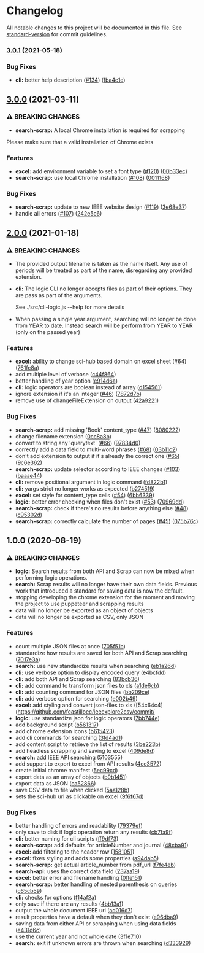 # Changelog

All notable changes to this project will be documented in this file. See [standard-version](https://github.com/conventional-changelog/standard-version) for commit guidelines.

### [3.0.1](https://github.com/fcastilloec/ieeeXploreSearching/compare/v3.0.0...v3.0.1) (2021-05-18)


### Bug Fixes

* **cli:** better help description ([#134](https://github.com/fcastilloec/ieeeXploreSearching/issues/134)) ([fba4c1e](https://github.com/fcastilloec/ieeeXploreSearching/commit/fba4c1e5e4deab80a69c85fcb5ede676d808560f))

## [3.0.0](https://github.com/fcastilloec/ieeexplore2csv/compare/v2.0.0...v3.0.0) (2021-03-11)


### ⚠ BREAKING CHANGES

* **search-scrap:** A local Chrome installation is required for scrapping

Please make sure that a valid installation of Chrome exists

### Features

* **excel:** add environment variable to set a font type ([#120](https://github.com/fcastilloec/ieeexplore2csv/issues/120)) ([00b33ec](https://github.com/fcastilloec/ieeexplore2csv/commit/00b33ec30e8814aff88d0481bbe528496012396c))
* **search-scrap:** use local Chrome installation ([#108](https://github.com/fcastilloec/ieeexplore2csv/issues/108)) ([0011168](https://github.com/fcastilloec/ieeexplore2csv/commit/00111687fd26138a2b021ad3d4ad9cf13a84ec1f))


### Bug Fixes

* **search-scrap:** update to new IEEE website design ([#119](https://github.com/fcastilloec/ieeexplore2csv/issues/119)) ([3e68e37](https://github.com/fcastilloec/ieeexplore2csv/commit/3e68e37317f97950b82b9e848521ac4ad0af2089))
* handle all errors ([#107](https://github.com/fcastilloec/ieeexplore2csv/issues/107)) ([242e5c6](https://github.com/fcastilloec/ieeexplore2csv/commit/242e5c6266610f252375744587958cc63571e8e4))

## [2.0.0](https://github.com/fcastilloec/ieeexplore2csv/compare/v1.0.0...v2.0.0) (2021-01-18)


### ⚠ BREAKING CHANGES

* The provided output filename is taken as the name itself. Any use of periods will
  be treated as part of the name, disregarding any provided extension.
* **cli:** The logic CLI no longer accepts files as part of their options. They are pass
  as part of the arguments.

  See ./src/cli-logic.js --help for more details
* When passing a single year argument, searching will no longer be done from
  YEAR to date. Instead search will be perform from YEAR to YEAR (only on the passed year)

### Features

* **excel:** ability to change sci-hub based domain on excel sheet ([#64](https://github.com/fcastilloec/ieeexplore2csv/issues/64)) ([761fc8a](https://github.com/fcastilloec/ieeexplore2csv/commit/761fc8a1443567601d856575ba1840279901ced8))
* add multiple level of verbose ([c44f864](https://github.com/fcastilloec/ieeexplore2csv/commit/c44f864c94f41df11fdc42115e98ed60dab7b5a6))
* better handling of year option ([e914d6a](https://github.com/fcastilloec/ieeexplore2csv/commit/e914d6a9708d063b642403fd5e6473bbf9f483bb))
* **cli:** logic operators are boolean instead of array ([d154561](https://github.com/fcastilloec/ieeexplore2csv/commit/d154561d22cb56300d756d851e873a1ae6e8be29))
* ignore extension if it's an integer ([#46](https://github.com/fcastilloec/ieeexplore2csv/issues/46)) ([7872d7b](https://github.com/fcastilloec/ieeexplore2csv/commit/7872d7b77a0337dac612423ee40664a8332caa7c))
* remove use of changeFileExtension on output ([42a9221](https://github.com/fcastilloec/ieeexplore2csv/commit/42a92219877713e9f471ee2b6f436b4ef2dfac7e))


### Bug Fixes
* **search-scrap:** add missing 'Book' content_type ([#47](https://github.com/fcastilloec/ieeexplore2csv/issues/47)) ([8080222](https://github.com/fcastilloec/ieeexplore2csv/commit/80802221066f3be54d7c2bab11c8121c01bb0555))
* change filename extension ([0cc8a8b](https://github.com/fcastilloec/ieeexplore2csv/commit/0cc8a8bf60b3580f1f5b053e280167fb2cd61500))
* convert to string any 'querytext' ([#66](https://github.com/fcastilloec/ieeexplore2csv/issues/66)) ([97834d0](https://github.com/fcastilloec/ieeexplore2csv/commit/97834d092049ec0983888966674e2a2e85a2f716))
* correctly add a data field to multi-word phrases ([#68](https://github.com/fcastilloec/ieeexplore2csv/issues/68)) ([03b11c2](https://github.com/fcastilloec/ieeexplore2csv/commit/03b11c25e531d08c4d1db768c535962c020ed122))
* don't add extension to output if it's already the correct one ([#65](https://github.com/fcastilloec/ieeexplore2csv/issues/65)) ([9c6e362](https://github.com/fcastilloec/ieeexplore2csv/commit/9c6e3626d1137d32298d6440b91a6688aa2227c3))
* **search-scrap:** update selector according to IEEE changes ([#103](https://github.com/fcastilloec/ieeexplore2csv/issues/103)) ([baaae44](https://github.com/fcastilloec/ieeexplore2csv/commit/baaae44ce1965e123ef202895e438082ee5b0d87))
* **cli:** remove positional argument in logic command ([fd822b1](https://github.com/fcastilloec/ieeexplore2csv/commit/fd822b168a279856c08a418cecde71f257e6727c))
* **cli:** yargs strict no longer works as expected ([b274519](https://github.com/fcastilloec/ieeexplore2csv/commit/b27451991f7aefad87d2f3fa5fa98b57c3595e43))
* **excel:** set style for content_type cells ([#54](https://github.com/fcastilloec/ieeexplore2csv/issues/54)) ([6bb6339](https://github.com/fcastilloec/ieeexplore2csv/commit/6bb6339d0013a3b6e746bc4cec84477b43482d3a))
* **logic:** better error checking when files don't exist ([#53](https://github.com/fcastilloec/ieeexplore2csv/issues/53)) ([70969dd](https://github.com/fcastilloec/ieeexplore2csv/commit/70969dd608c0c04bd4b1d886dab06bf880fb28c3))
* **search-scrap:** check if there's no results before anything else ([#48](https://github.com/fcastilloec/ieeexplore2csv/issues/48)) ([c95302d](https://github.com/fcastilloec/ieeexplore2csv/commit/c95302deadcba273d1694220b8e1f6beaf607d57))
* **search-scrap:** correctly calculate the number of pages ([#45](https://github.com/fcastilloec/ieeexplore2csv/issues/45)) ([075b76c](https://github.com/fcastilloec/ieeexplore2csv/commit/075b76c74fde3d59c260a3290e81b05b6e5f6642))

## 1.0.0 (2020-08-19)


### ⚠ BREAKING CHANGES

* **logic:** Search results from both API and Scrap can now be mixed when performing logic
  operations.
* **search:** Scrap results will no longer have their own data fields. Previous work that
  introduced a standard for saving data is now the default.
* stopping developing the chrome extension for the moment and moving the project to
  use puppeteer and scrapping results
* data will no longer be exported as an object of objects
* data will no longer be exported as CSV, only JSON

### Features

* count multiple JSON files at once ([705f51b](https://github.com/fcastilloec/ieeexplore2csv/commit/705f51bf187491fdfd0afd3e36db456d6fd0332a))
* standardize how results are saved for both API and Scrap searching ([7017e3a](https://github.com/fcastilloec/ieeexplore2csv/commit/7017e3a5e28a7a3a82949e1857aa0221059fb4d8))
* **search:** use new standardize results when searching ([eb1a26d](https://github.com/fcastilloec/ieeexplore2csv/commit/eb1a26d399632a15e986d6a75905715b606d8cbf))
* **cli:** use verbose option to display encoded query ([e4bcfdd](https://github.com/fcastilloec/ieeexplore2csv/commit/e4bcfdd868bb287dacb2d51cacf6fc58e75ddf73))
* **cli:** add both API and Scrap searching ([83bcb36](https://github.com/fcastilloec/ieeexplore2csv/commit/83bcb3695aa1ca2d8154bdcd5324ac355b44bfa5))
* **cli:** add command to transform json files to xls ([a1de6cb](https://github.com/fcastilloec/ieeexplore2csv/commit/a1de6cb27084e2aefeb2dd2b1ba7588ec6f44dc6))
* **cli:** add counting command for JSON files ([bb209ce](https://github.com/fcastilloec/ieeexplore2csv/commit/bb209cec6c138fd71f8844963a8cf90710c54cf9))
* **cli:** add verbose option for searching ([e002b49](https://github.com/fcastilloec/ieeexplore2csv/commit/e002b496279e58c6742bffaa5af46f81c4cc2005))
* **excel:** add styling and convert json-files to xls ([54c64c4](https://github.com/fcastilloec/ieeexplore2csv/commit/
* **logic:** use standardize json for logic operators ([7bb744e](https://github.com/fcastilloec/ieeexplore2csv/commit/7bb744e3d1649782e85f03547cda8325512f6770))
* add background script ([b561317](https://github.com/fcastilloec/ieeexplore2csv/commit/b56131784a079481d43a9c9f7447495b0bf07f4c))
* add chrome extension icons ([b615423](https://github.com/fcastilloec/ieeexplore2csv/commit/b6154230c09b2c0239723906d188a2e57eb842fe))
* add cli commands for searching ([3fd4ad1](https://github.com/fcastilloec/ieeexplore2csv/commit/3fd4ad1eb64a4f5ce7167c1778bc495a3cc4bd4c))
* add content script to retrieve the list of results ([3be223b](https://github.com/fcastilloec/ieeexplore2csv/commit/3be223b39c2c5f62907c3d3d55ef16262b04df1c))
* add headless scrapping and saving to excel ([409de8d](https://github.com/fcastilloec/ieeexplore2csv/commit/409de8db7ad02796a42b63505eefc1e900f2485f))
* **search:** add IEEE API searching ([5103555](https://github.com/fcastilloec/ieeexplore2csv/commit/51035552ef3379a1d7d430f5b2a86b34546f0087))
* add support to export to excel from API results ([4ce3572](https://github.com/fcastilloec/ieeexplore2csv/commit/4ce3572fb2ffad10ca3a6885324ff0f7680d2259))
* create initial chrome manifest ([5ec99cd](https://github.com/fcastilloec/ieeexplore2csv/commit/5ec99cd911be9750eda4e6edbadce1f2c428d8bf))
* export data as an array of objects ([b9b1451](https://github.com/fcastilloec/ieeexplore2csv/commit/b9b14513930f1a87a05b11c27d85b66fba5be254))
* export data as JSON ([ca52866](https://github.com/fcastilloec/ieeexplore2csv/commit/ca52866d13403a4ef90a3003bbfd13ee9174c4f3))
* save CSV data to file when clicked ([5aa128b](https://github.com/fcastilloec/ieeexplore2csv/commit/5aa128b5131c66dc783d309196f493a8eb29e347))
* sets the sci-hub url as clickable on excel ([9f6f67d](https://github.com/fcastilloec/ieeexplore2csv/commit/9f6f67de561cf527171e02f95bff65b8a8118fda))

### Bug Fixes

* better handling of errors and readability ([79379ef](https://github.com/fcastilloec/ieeexplore2csv/commit/79379effa7f1a4ffc18f9634837bec3d24dd2802))
* only save to disk if logic operation return any results ([cb7fa9f](https://github.com/fcastilloec/ieeexplore2csv/commit/cb7fa9fcc78e5613d4e8763ae79af9d1d81aaaa4))
* **cli:** better naming for cli scripts ([ff9df73](https://github.com/fcastilloec/ieeexplore2csv/commit/ff9df73cf7281eee56d126103930071e6dad9c38))
* **search-scrap:** add defaults for articleNumber and journal ([48cba91](https://github.com/fcastilloec/ieeexplore2csv/commit/48cba91ded7b2127b3328d074d89635158bc5b12))
* **excel:** add filtering to the header row ([1581051](https://github.com/fcastilloec/ieeexplore2csv/commit/1581051ece23ea564ced709c0aa989fccf926506))
* **excel:** fixes styling and adds some properties ([a94dab5](https://github.com/fcastilloec/ieeexplore2csv/commit/a94dab5f9e511f88b94da2e1dac1fbbe6b0b10b1))
* **search-scrap:** get actual article_number from pdf_url ([f7fe4eb](https://github.com/fcastilloec/ieeexplore2csv/commit/f7fe4eb47389b465994f59524b6ee00fff1ebf3f))
* **search-api:** uses the correct data field ([237aa19](https://github.com/fcastilloec/ieeexplore2csv/commit/237aa19df401976874965ac104f0d358c7d1d5c9))
* **excel:** better error and filename handling ([0ffe151](https://github.com/fcastilloec/ieeexplore2csv/commit/0ffe15122e2996c1c753dfdd527b13bf8965d605))
* **search-scrap:** better handling of nested parenthesis on queries ([c65cb59](https://github.com/fcastilloec/ieeexplore2csv/commit/c65cb5984240dd851e6c240fbde3a5b70bf425ef))
* **cli:** checks for options ([f14af2a](https://github.com/fcastilloec/ieeexplore2csv/commit/f14af2ad2bf328ec7f52231497856034d82a8363))
* only save if there are any results ([4bb13a1](https://github.com/fcastilloec/ieeexplore2csv/commit/4bb13a188056e8cfffeb5d53c4218cf351612c01))
* output the whole document IEEE url ([ad016d7](https://github.com/fcastilloec/ieeexplore2csv/commit/ad016d7223b42b422ce357fa14449e8d9b3ded06))
* result properties have a default when they don't exist ([e96dba9](https://github.com/fcastilloec/ieeexplore2csv/commit/e96dba96961d4d82473b62c279c7c2149a6295de))
* saving data from either API or scrapping when using data fields ([e431d6c](https://github.com/fcastilloec/ieeexplore2csv/commit/e431d6c4589e90bfdd4629ae1e508dcdd6313a67))
* use the current year and not whole date ([3f1e710](https://github.com/fcastilloec/ieeexplore2csv/commit/3f1e7109fcdbde6f180097d4015f402a9771a509))
* **search:** exit if unknown errors are thrown when searching ([d333929](https://github.com/fcastilloec/ieeexplore2csv/commit/d333929601df6a126e40ae8ae5c9194141e1bca8))
